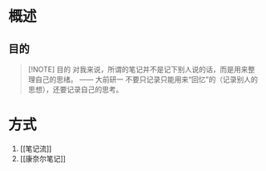 # 概述
## 目的
> [!NOTE] 目的
> 对我来说，所谓的笔记并不是记下别人说的话，而是用来整理自己的思绪。               —— 大前研一
> 不要只记录只能用来“回忆”的（记录别人的思想），还要记录自己的思考。

# 方式
1. [[笔记流]] 
2. [[康奈尔笔记]] 